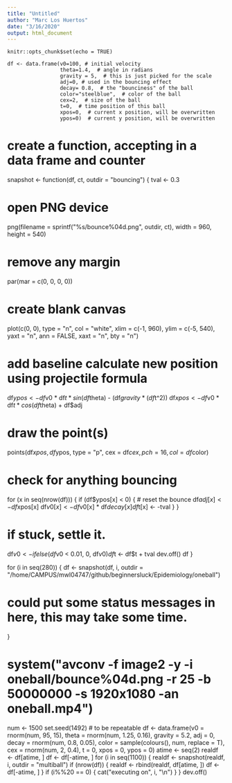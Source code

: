 ```yaml
---
title: "Untitled"
author: "Marc Los Huertos"
date: "3/16/2020"
output: html_document
---
```


```{r setup, include=FALSE}
knitr::opts_chunk$set(echo = TRUE)
```

```{r}
df <- data.frame(v0=100, # initial velocity
                 theta=1.4,  # angle in radians
                 gravity = 5,  # this is just picked for the scale
                 adj=0, # used in the bouncing effect
                 decay= 0.8,  # the "bounciness" of the ball
                 color="steelblue",  # color of the ball
                 cex=2,  # size of the ball
                 t=0,  # time position of this ball
                 xpos=0,  # current x position, will be overwritten
                 ypos=0)  # current y position, will be overwritten
```


# create a function, accepting in a data frame and counter
snapshot <- function(df, ct, outdir = "bouncing") {
  tval <- 0.3
  # open PNG device
  png(filename = sprintf("%s/bounce%04d.png", outdir, ct), width = 960, height = 540)
  # remove any margin
  par(mar = c(0, 0, 0, 0))
  # create blank canvas
  plot(c(0, 0), type = "n", col = "white", xlim = c(-1, 960), 
       ylim = c(-5, 540), yaxt = "n", ann = FALSE, xaxt = "n", bty = "n")
  
  # add baseline calculate new position using projectile formula
  df$ypos <- df$v0 * df$t * sin(df$theta) - (df$gravity * (df$t^2))
  df$xpos <- df$v0 * df$t * cos(df$theta) + df$adj
  # draw the point(s)
  points(df$xpos, df$ypos, type = "p", cex = df$cex, pch = 16, col = df$color)
  # check for anything bouncing
  for (x in seq(nrow(df))) {
    if (df$ypos[x] < 0) {
      # reset the bounce
      df$adj[x] <- df$xpos[x]
      df$v0[x] <- df$v0[x] * df$decay[x]
      df$t[x] <- -tval
    }
  }
  # if stuck, settle it.
  df$v0 <- ifelse(df$v0 < 0.01, 0, df$v0)
  df$t <- df$t + tval
  dev.off()
  df
}

for (i in seq(280)) {
  df <- snapshot(df, i, outdir = "/home/CAMPUS/mwl04747/github/beginnersluck/Epidemiology/oneball")
  # could put some status messages in here, this may take some time.
}

# system("avconv -f image2 -y -i oneball/bounce%04d.png  -r 25 -b 50000000 -s 1920x1080 -an oneball.mp4")


num <- 1500
set.seed(1492)  # to be repeatable
df <- data.frame(v0 = rnorm(num, 95, 15), theta = rnorm(num, 1.25, 0.16), gravity = 5.2, 
                 adj = 0, decay = rnorm(num, 0.8, 0.05), color = sample(colours(), num, replace = T), 
                 cex = rnorm(num, 2, 0.4), t = 0, xpos = 0, ypos = 0)
atime <- seq(2)
realdf <- df[atime, ]
df <- df[-atime, ]
for (i in seq(1100)) {
  realdf <- snapshot(realdf, i, outdir = "multiball")
  if (nrow(df)) {
    realdf <- rbind(realdf, df[atime, ])
    df <- df[-atime, ]
  }
  if (i%%20 == 0) {
    cat("executing on", i, "\n")
  }
}
dev.off()
